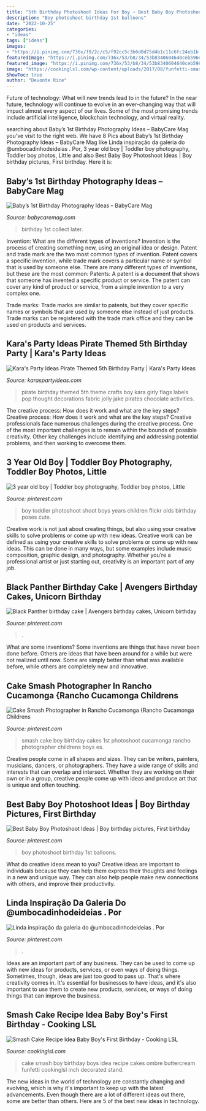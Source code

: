 ```yaml
---
title: "5th Birthday Photoshoot Ideas For Boy ~ Best Baby Boy Photoshoot Ideas"
description: "Boy photoshoot birthday 1st balloons"
date: "2022-10-25"
categories:
- "ideas"
tags: ["ideas"]
images:
- "https://i.pinimg.com/736x/f9/2c/c5/f92cc5c3b6d0d75d4b1c11c6fc24eb1b.jpg"
featuredImage: "https://i.pinimg.com/736x/53/b8/34/53b8340604640ceb596e0a964f4b708c.jpg"
featured_image: "https://i.pinimg.com/736x/53/b8/34/53b8340604640ceb596e0a964f4b708c.jpg"
image: "https://cookinglsl.com/wp-content/uploads/2017/08/funfetti-smash-cake-baby-boy-2-1.jpg"
ShowToc: true
author: "Devonte Rice"
---
```



Future of technology: What will new trends lead to in the future?
In the near future, technology will continue to evolve in an ever-changing way that will impact almost every aspect of our lives. Some of the most promising trends include artificial intelligence, blockchain technology, and virtual reality.

	

		
searching about Baby’s 1st Birthday Photography Ideas – BabyCare Mag you've visit to the right web. We have 8 Pics about Baby’s 1st Birthday Photography Ideas – BabyCare Mag like Linda inspiração da galeria do @umbocadinhodeideias . Por, 3 year old boy | Toddler boy photography, Toddler boy photos, Little and also Best Baby Boy Photoshoot Ideas | Boy birthday pictures, First birthday. Here it is:
		
    
## Baby’s 1st Birthday Photography Ideas – BabyCare Mag

<img loading=lazy src="https://www.babycaremag.com/wp-content/uploads/2017/11/60df89d85ac4eabb6528322c9fdb0660.jpg" onerror="this.onerror=null;this.src='https://tse1.mm.bing.net/th?id=OIP.v5rCstDd55MgRcXQWX-IPAHaLH&amp;pid=15.1';" alt="Baby’s 1st Birthday Photography Ideas – BabyCare Mag">

_Source: babycaremag.com_

>birthday 1st collect later. 

	

Invention: What are the different types of inventions?
Invention is the process of creating something new, using an original idea or design. Patent and trade mark are the two most common types of invention. Patent covers a specific invention, while trade mark covers a particular name or symbol that is used by someone else. There are many different types of inventions, but these are the most common:
Patents: A patent is a document that shows that someone has invented a specific product or service. The patent can cover any kind of product or service, from a simple invention to a very complex one.

Trade marks: Trade marks are similar to patents, but they cover specific names or symbols that are used by someone else instead of just products. Trade marks can be registered with the trade mark office and they can be used on products and services.

    
## Kara&#039;s Party Ideas Pirate Themed 5th Birthday Party | Kara&#039;s Party Ideas

<img loading=lazy src="https://karaspartyideas.com/wp-content/uploads/2013/06/425763_321205421249768_316290841741226_826014_896842115_n.jpg" onerror="this.onerror=null;this.src='https://tse4.mm.bing.net/th?id=OIP.R92yT1N5oGPtPX-qmoZSvwHaLH&amp;pid=15.1';" alt="Kara&#039;s Party Ideas Pirate Themed 5th Birthday Party | Kara&#039;s Party Ideas">

_Source: karaspartyideas.com_

>pirate birthday themed 5th theme crafts boy kara girly flags labels pop thought decorations fabric jolly jake pirates chocolate activities. 

	

The creative process: How does it work and what are the key steps?
Creative process: How does it work and what are the key steps?
Creative professionals face numerous challenges during the creative process. One of the most important challenges is to remain within the bounds of possible creativity. Other key challenges include identifying and addressing potential problems, and then working to overcome them.

    
## 3 Year Old Boy | Toddler Boy Photography, Toddler Boy Photos, Little

<img loading=lazy src="https://i.pinimg.com/736x/02/00/5e/02005e37c8cdb5342a8cae0f95e8f420---year-old-photo-shoot-boy--year-old-picture-ideas.jpg" onerror="this.onerror=null;this.src='https://tse3.mm.bing.net/th?id=OIP.w9oJxli3GR9quUeUbnFYYAHaLJ&amp;pid=15.1';" alt="3 year old boy | Toddler boy photography, Toddler boy photos, Little">

_Source: pinterest.com_

>boy toddler photoshoot shoot boys years children flickr olds birthday poses cute. 

	

Creative work is not just about creating things, but also using your creative skills to solve problems or come up with new ideas.
Creative work can be defined as using your creative skills to solve problems or come up with new ideas. This can be done in many ways, but some examples include music composition, graphic design, and photography. Whether you’re a professional artist or just starting out, creativity is an important part of any job.

    
## Black Panther Birthday Cake | Avengers Birthday Cakes, Unicorn Birthday

<img loading=lazy src="https://i.pinimg.com/736x/70/13/e3/7013e3a3930c174b814ba483dbe72418.jpg" onerror="this.onerror=null;this.src='https://tse3.mm.bing.net/th?id=OIP.fbnM_goR4QVRWCYsaNO2VwHaJ3&amp;pid=15.1';" alt="Black Panther birthday cake | Avengers birthday cakes, Unicorn birthday">

_Source: pinterest.com_

>. 

	

What are some inventions?
Some inventions are things that have never been done before. Others are ideas that have been around for a while but were not realized until now. Some are simply better than what was available before, while others are completely new and innovative.

    
## Cake Smash Photographer In Rancho Cucamonga {Rancho Cucamonga Childrens

<img loading=lazy src="https://i.pinimg.com/736x/78/c7/24/78c724cb4ca3bb11dab1bee7cb0be583--boy-cake-smash-boy-cakes.jpg" onerror="this.onerror=null;this.src='https://tse1.mm.bing.net/th?id=OIP.kAIn8KhsP-97eNKSSZJy3wHaLI&amp;pid=15.1';" alt="Cake Smash Photographer in Rancho Cucamonga {Rancho Cucamonga Childrens">

_Source: pinterest.com_

>smash cake boy birthday cakes 1st photoshoot cucamonga rancho photographer childrens boys es. 

	

Creative people come in all shapes and sizes. They can be writers, painters, musicians, dancers, or photographers. They have a wide range of skills and interests that can overlap and intersect. Whether they are working on their own or in a group, creative people come up with ideas and produce art that is unique and often touching.

    
## Best Baby Boy Photoshoot Ideas | Boy Birthday Pictures, First Birthday

<img loading=lazy src="https://i.pinimg.com/736x/53/b8/34/53b8340604640ceb596e0a964f4b708c.jpg" onerror="this.onerror=null;this.src='https://tse4.mm.bing.net/th?id=OIP.EFKySVuQNJhRT6Kt6icPgAHaLI&amp;pid=15.1';" alt="Best Baby Boy Photoshoot Ideas | Boy birthday pictures, First birthday">

_Source: pinterest.com_

>boy photoshoot birthday 1st balloons. 

	

What do creative ideas mean to you?
Creative ideas are important to individuals because they can help them express their thoughts and feelings in a new and unique way. They can also help people make new connections with others, and improve their productivity.

    
## Linda Inspiração Da Galeria Do @umbocadinhodeideias . Por

<img loading=lazy src="https://i.pinimg.com/736x/f9/2c/c5/f92cc5c3b6d0d75d4b1c11c6fc24eb1b.jpg" onerror="this.onerror=null;this.src='https://tse4.mm.bing.net/th?id=OIP.IL_TDo8VnuBuhQhw0xIFngHaHa&amp;pid=15.1';" alt="Linda inspiração da galeria do @umbocadinhodeideias . Por">

_Source: pinterest.com_

>. 

	

Ideas are an important part of any business. They can be used to come up with new ideas for products, services, or even ways of doing things. Sometimes, though, ideas are just too good to pass up. That's where creativity comes in. It's essential for businesses to have ideas, and it's also important to use them to create new products, services, or ways of doing things that can improve the business.

    
## Smash Cake Recipe Idea Baby Boy&#039;s First Birthday - Cooking LSL

<img loading=lazy src="https://cookinglsl.com/wp-content/uploads/2017/08/funfetti-smash-cake-baby-boy-2-1.jpg" onerror="this.onerror=null;this.src='https://tse4.mm.bing.net/th?id=OIP.V5Pm88Ai6-18wV1XJ5urigHaLH&amp;pid=15.1';" alt="Smash Cake Recipe Idea Baby Boy&#039;s First Birthday - Cooking LSL">

_Source: cookinglsl.com_

>cake smash boy birthday boys idea recipe cakes ombre buttercream funfetti cookinglsl inch decorated stand. 

	

The new ideas in the world of technology are constantly changing and evolving, which is why it's important to keep up with the latest advancements. Even though there are a lot of different ideas out there, some are better than others. Here are 5 of the best new ideas in technology.


